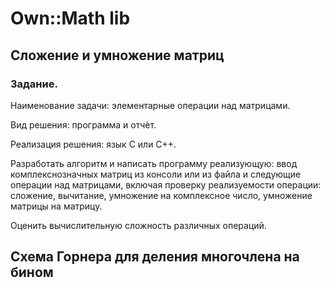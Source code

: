 # Own::Math lib
## Сложение и умножение матриц

### Задание.
Наименование задачи: элементарные операции над матрицами.

Вид решения: программа и отчѐт.

Реализация решения: язык C или C++.

Разработать алгоритм и написать программу реализующую: ввод комплекснозначных матриц из консоли или из файла и следующие операции над матрицами, включая проверку реализуемости операции: сложение, вычитание, умножение на комплексное число, умножение матрицы на матрицу.

Оценить вычислительную сложность различных операций.

## Схема Горнера для деления многочлена на бином
